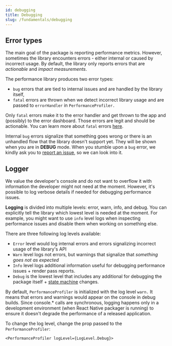 ```yaml
---
id: debugging
title: Debugging
slug: /fundamentals/debugging
---
```


## Error types

The main goal of the package is reporting performance metrics. However, sometimes the library encounters errors - either internal or caused by incorrect usage. By default, the library only reports errors that are _actionable_ and _impact measurements_.

The performance library produces two error types:

- `bug` errors that are tied to internal issues and are handled by the library itself,
- `fatal` errors are thrown when we detect incorrect library usage and are passed to `errorHandler` in `PerformanceProfiler.`

Only `fatal` errors make it to the error handler and get thrown to the app and (possibly) to the error dashboard. Those errors are legit and should be actionable. You can learn more about `fatal` errors [here](../errors).

Internal `bug` errors signalize that something goes wrong or there is an unhandled flow that the library doesn't support yet. They will be shown when you are in **DEBUG** mode. When you stumble upon a `bug` error, we kindly ask you to [report an issue](https://github.com/Shopify/react-native-performance/issues/new), so we can look into it.

## Logger

We value the developer's console and do not want to overflow it with information the developer might not need at the moment. However, it's possible to log verbose details if needed for debugging performance issues.

**Logging** is divided into multiple levels: error, warn, info, and debug. You can explicitly tell the library which lowest level is needed at the moment. For example, you might want to use `info` level logs when inspecting performance issues and disable them when working on something else.

There are three following log levels available:

- `Error` level would log internal errors and errors signalizing incorrect usage of the library's API
- `Warn` level logs not errors, but warnings that signalize that _something goes not as expected_
- `Info` level logs additional information useful for debugging performance issues + render pass reports.
- `Debug` is the lowest level that includes any additional for debugging the package itself + [state machine](./state-machine) changes.

By default, `PerformanceProfiler` is initialized with the log level `warn.` It means that errors and warnings would appear on the console in debug builds. Since console.\* calls are synchronous, logging happens only in a development environment (when React Native packager is running) to ensure it doesn't degrade the performance of a released application.

To change the log level, change the prop passed to the `PerformanceProfiler`:

```tsx
<PerformanceProfiler logLevel={LogLevel.Debug}>
```
